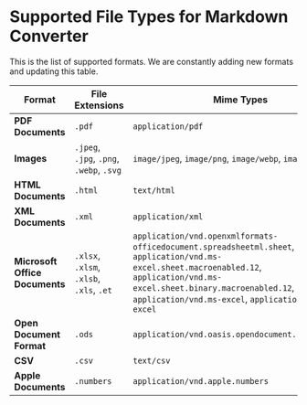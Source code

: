 # Supported File Types for Markdown Converter

This is the list of supported formats. We are constantly adding new formats and updating this table.

| Format                     | File Extensions                          | Mime Types                                                                 |
|----------------------------|------------------------------------------|---------------------------------------------------------------------------|
| **PDF Documents**          | `.pdf`                                   | `application/pdf`                                                         |
| **Images**                 | `.jpeg`, `.jpg`, `.png`, `.webp`, `.svg` | `image/jpeg`, `image/png`, `image/webp`, `image/svg+xml`                  |
| **HTML Documents**         | `.html`                                 | `text/html`                                                               |
| **XML Documents**          | `.xml`                                  | `application/xml`                                                         |
| **Microsoft Office Documents** | `.xlsx`, `.xlsm`, `.xlsb`, `.xls`, `.et` | `application/vnd.openxmlformats-officedocument.spreadsheetml.sheet`, `application/vnd.ms-excel.sheet.macroenabled.12`, `application/vnd.ms-excel.sheet.binary.macroenabled.12`, `application/vnd.ms-excel`, `application/vnd.ms-excel` |
| **Open Document Format**   | `.ods`                                  | `application/vnd.oasis.opendocument.spreadsheet`                          |
| **CSV**                    | `.csv`                                  | `text/csv`                                                                |
| **Apple Documents**        | `.numbers`                              | `application/vnd.apple.numbers`                                           |